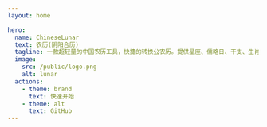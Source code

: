 ```yaml
---
layout: home

hero:
  name: ChineseLunar
  text: 农历(阴阳合历)
  tagline: 一款超轻量的中国农历工具，快捷的转换公农历。提供星座、儒略日、干支、生肖、节气、节日等API。🔧
  image:
    src: /public/logo.png
    alt: lunar
  actions:
    - theme: brand
      text: 快速开始
    - theme: alt
      text: GitHub
---
```

